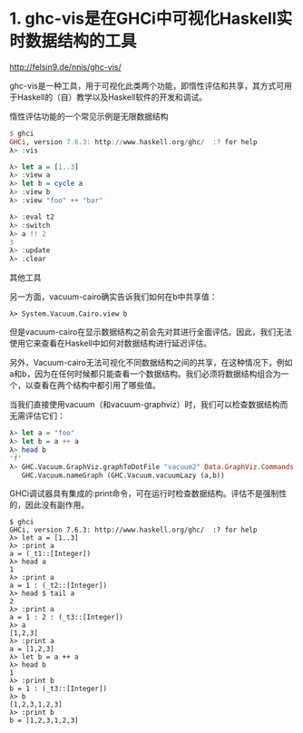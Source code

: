 







# 1. ghc-vis是在GHCi中可视化Haskell实时数据结构的工具

http://felsin9.de/nnis/ghc-vis/



ghc-vis是一种工具，用于可视化此类两个功能，即惰性评估和共享，其方式可用于Haskell的（自）教学以及Haskell软件的开发和调试。

惰性评估功能的一个常见示例是无限数据结构



```haskell
$ ghci
GHCi, version 7.6.3: http://www.haskell.org/ghc/  :? for help
λ> :vis
```


```haskell
λ> let a = [1..3]
λ> :view a
λ> let b = cycle a
λ> :view b
λ> :view "foo" ++ "bar"
```


```haskell
λ> :eval t2
λ> :switch
λ> a !! 2
3
λ> :update
λ> :clear
```



其他工具


另一方面，vacuum-cairo确实告诉我们如何在b中共享值：



```hasekll
λ> System.Vacuum.Cairo.view b
```
但是vacuum-cairo在显示数据结构之前会先对其进行全面评估。因此，我们无法使用它来查看在Haskell中如何对数据结构进行延迟评估。

另外，Vacuum-cairo无法可视化不同数据结构之间的共享，在这种情况下，例如a和b，因为在任何时候都只能查看一个数据结构。我们必须将数据结构组合为一个，以查看在两个结构中都引用了哪些值。

当我们直接使用vacuum（和vacuum-graphviz）时，我们可以检查数据结构而无需评估它们：

```haskell
λ> let a = "foo"
λ> let b = a ++ a
λ> head b
'f'
λ> GHC.Vacuum.GraphViz.graphToDotFile "vacuum2" Data.GraphViz.Commands.Png $
   GHC.Vacuum.nameGraph (GHC.Vacuum.vacuumLazy (a,b))
```






GHCi调试器具有集成的:print命令，可在运行时检查数据结构。评估不是强制性的，因此没有副作用。

```hasekll
$ ghci
GHCi, version 7.6.3: http://www.haskell.org/ghc/  :? for help
λ> let a = [1..3]
λ> :print a
a = (_t1::[Integer])
λ> head a
1
λ> :print a
a = 1 : (_t2::[Integer])
λ> head $ tail a
2
λ> :print a
a = 1 : 2 : (_t3::[Integer])
λ> a
[1,2,3]
λ> :print a
a = [1,2,3]
λ> let b = a ++ a
λ> head b
1
λ> :print b
b = 1 : (_t3::[Integer])
λ> b
[1,2,3,1,2,3]
λ> :print b
b = [1,2,3,1,2,3]
```